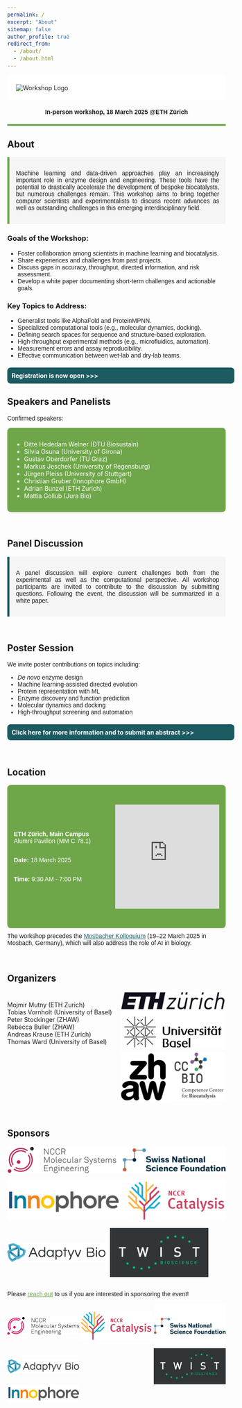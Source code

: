 ```yaml
---
permalink: /
excerpt: "About"
sitemap: false
author_profile: true
redirect_from: 
  - /about/
  - /about.html
---
```


<div style="background-color: white; padding: 20px; border-radius: 8px;">
  <img src="images/logo.png" alt="Workshop Logo" style="max-height: 50vh; display: block; margin: 0 auto;" />
</div>

#### <center style="font-family: 'Arial Nova Light', Arial, sans-serif;"> In-person workshop, 18 March 2025 @ETH Zürich</center> ####

<div style="border-bottom: 4px solid #6FA64A; margin-top: 20px;"></div>

## About
<div style="padding: 15px; background-color: #f5f5f5; border-left: 5px solid #6FA64A;">
  <p style="text-align: justify; font-family: 'Arial Nova Light', Arial, sans-serif;">Machine learning and data-driven approaches play an increasingly important role in enzyme design and engineering. These tools have the potential to drastically accelerate the development of bespoke biocatalysts, but numerous challenges remain. This workshop aims to bring together computer scientists and experimentalists to discuss recent advances as well as outstanding challenges in this emerging interdisciplinary field.</p>
</div>

### Goals of the Workshop:
<ul style="list-style-type: square; font-family: 'Arial Nova Light', Arial, sans-serif;">
  <li>Foster collaboration among scientists in machine learning and biocatalysis.</li>
  <li>Share experiences and challenges from past projects.</li>
  <li>Discuss gaps in accuracy, throughput, directed information, and risk assessment.</li>
  <li>Develop a white paper documenting short-term challenges and actionable goals.</li>
</ul>

### Key Topics to Address:
<ul style="list-style-type: square; font-family: 'Arial Nova Light', Arial, sans-serif;">
  <li>Generalist tools like AlphaFold and ProteinMPNN.</li>
  <li>Specialized computational tools (e.g., molecular dynamics, docking).</li>
  <li>Defining search spaces for sequence and structure-based exploration.</li>
  <li>High-throughput experimental methods (e.g., microfluidics, automation).</li>
  <li>Measurement errors and assay reproducibility.</li>
  <li>Effective communication between wet-lab and dry-lab teams.</li>
</ul>

<a href="https://mlbiocat.github.io/mlbiocat2025//cfp/" style="text-decoration: none; display: block; padding: 10px; background-color: #1C5B62; color: white; border-radius: 8px; text-align: left; cursor: pointer; width: 100%; margin: 0 auto; margin-top: 20px">
  <strong>Registration is now open &gt;&gt;&gt;</strong>
</a>

## Speakers and Panelists
<p style="font-family: 'Arial Nova Light', Arial, sans-serif;">Confirmed speakers:</p>
<div style="background-color: #6FA64A; color: white; padding: 15px; border-radius: 8px;">
  <ul>
    <li>Ditte Hededam Welner (DTU Biosustain)</li>
    <li>Silvia Osuna (University of Girona)</li>
    <li>Gustav Oberdorfer (TU Graz)</li>
    <li>Markus Jeschek (University of Regensburg)</li>
    <li>Jürgen Pleiss (University of Stuttgart)</li>
    <li>Christian Gruber (Innophore GmbH)</li>
    <li>Adrian Bunzel (ETH Zurich)</li>
    <li>Mattia Gollub (Jura Bio)</li>
  </ul>
</div>

&nbsp;

## Panel Discussion
<div style="padding: 15px; background-color: #f5f5f5; border-left: 5px solid #1C5B62;">
  <p style="text-align: justify; font-family: 'Arial Nova Light', Arial, sans-serif;">A panel discussion will explore current challenges both from the experimental as well as the computational perspective. All workshop participants are invited to contribute to the discussion by submitting questions. Following the event, the discussion will be summarized in a white paper.</p>
</div>

&nbsp;

## Poster Session
<p style="font-family: 'Arial Nova Light', Arial, sans-serif;">We invite poster contributions on topics including:</p>
<ul style="list-style-type: disc; font-family: 'Arial Nova Light', Arial, sans-serif;">
  <li><em>De novo</em> enzyme design</li>
  <li>Machine learning-assisted directed evolution</li>
  <li>Protein representation with ML</li>
  <li>Enzyme discovery and function prediction</li>
  <li>Molecular dynamics and docking</li>
  <li>High-throughput screening and automation</li>
</ul>

<a href="/mlbiocat2025//cfp/" style="text-decoration: none; display: block; padding: 10px; background-color: #1C5B62; color: white; border-radius: 8px; text-align: left; cursor: pointer; width: 100%; margin: 0 auto; margin-top: 20px">
  <strong>Click here for more information and to submit an abstract &gt;&gt;&gt;</strong>
</a>

&nbsp;

## Location
<div style="background-color: #6FA64A; color: white; padding: 15px; border-radius: 8px; display: flex; justify-content: space-between; height: 300px;"> 
  <!-- Left Column (Text) -->
  <div style="flex: 1; padding-right: 20px; display: flex; flex-direction: column; justify-content: center;">
    <p style="font-family: 'Arial Nova Light', Arial, sans-serif;"><strong>ETH Zürich, Main Campus</strong><br>Alumni Pavillon (MM C 78.1)</p>
    <p style="font-family: 'Arial Nova Light', Arial, sans-serif;"><strong>Date:</strong> 18 March 2025</p>
    <p style="font-family: 'Arial Nova Light', Arial, sans-serif;"><strong>Time:</strong> 9:30 AM - 7:00 PM</p>
  </div>
  
  <!-- Right Column (Map) -->
  <div style="flex: 1; display: flex; justify-content: center; align-items: center; position: relative;">
    <iframe 
      src="https://www.google.com/maps/embed?pb=!1m18!1m12!1m3!1d107465.2871738979!2d8.420312774503204!3d47.405257509342526!2m3!1f0!2f0!3f0!3m2!1i1024!2i768!4f13.1!3m3!1m2!1s0x479aa10077f7ad79%3A0xa00b68137ff59d55!2sETH%20HG!5e0!3m2!1sde!2sch!4v1734633219843!5m2!1sde!2sch" 
      style="border:0; height: 80%; aspect-ratio: 1;" 
      allowfullscreen="" 
      loading="lazy" 
      referrerpolicy="no-referrer-when-downgrade">
    </iframe>
  </div>
</div>


<p style="font-family: 'Arial Nova Light', Arial, sans-serif; margin-top:10px;">The workshop precedes the <a href="https://mosbacher-kolloquium.org/home.html" target="_blank" style="color: #1C5B62;">Mosbacher Kolloquium</a> (19–22 March 2025 in Mosbach, Germany), which will also address the role of AI in biology.</p>

&nbsp;

## Organizers
<div style="display: flex; flex-wrap: wrap; gap: 20px; margin-top: 20px;">
    <div style="flex: 1; min-width: 200px;">
        <ul style="list-style-type: none; padding-left: 0; margin-top: 20px;">
          <li>Mojmir Mutny (ETH Zurich)</li>
          <li>Tobias Vornholt (University of Basel)</li>
          <li>Peter Stockinger (ZHAW)</li>
          <li>Rebecca Buller (ZHAW)</li>
          <li>Andreas Krause (ETH Zurich)</li>
          <li>Thomas Ward (University of Basel)</li>
        </ul>
    </div>
    <div style="flex: 1; display: flex; flex-direction: column; gap: 10px; align-items: flex-start; justify-content: center;">
        <div style="width: 100%; display: flex; justify-content: flex-start; align-items: center;">
            <img src="images/ETH_and_Basel.png" style="max-width: 240px; object-fit: contain;" />
        </div>
        <div style="width: 100%; display: flex; justify-content: flex-start; align-items: center;">
            <img src="images/zhaw_and_ccbio.png" style="max-width: 240px; object-fit: contain;" />
        </div>
   </div>
</div>


&nbsp;

## Sponsors
<div style="width: 100%; display: flex; justify-content: center; align-items: center;">
    <img src="images/nccr_mse_snsf.png" style="max-width: 100%; object-fit: contain;" />
</div>
<br>
<div style="width: 100%; display: flex; justify-content: flex-start; align-items: center;">
    <img src="images/innophore_nccr.png" style="max-width: 100%; object-fit: contain;" />
</div>
<br>
<div style="width: 100%; display: flex; justify-content: flex-start; align-items: center;">
    <img src="images/Adaptyv Bio logo.png" style="max-width: 45%; object-fit: contain; margin-right: 10px" />
    <img src="images/Twist_logo.jpg" style="max-width: 45%; object-fit: contain;" />
</div>
<br>

<p style="font-family: 'Arial Nova Light', Arial, sans-serif;">
    Please 
    <a href="https://mlbiocat.github.io/mlbiocat2025/_pages/contact_form.html" 
       onclick="window.open(this.href, '_blank', 'width=800,height=600'); return false;" 
       style="color: #6FA64A; text-decoration: underline;">
        reach out</a> 
     to us if you are interested in sponsoring the event!
</p>





<div style="width: 100%; display: flex; flex-wrap: wrap; justify-content: space-between; align-items: center;">
    <img src="images/NCCR_MSE_logo.jpg" style="max-width: 33%; object-fit: contain; flex-basis: 33%;" />
    <img src="images/nccr_catalysis_logo.png" style="max-width: 33%; object-fit: contain; flex-basis: 33%;" />
    <img src="images/SNSF_logo.png" style="max-width: 33%; object-fit: contain; flex-basis: 33%;" />
    <img src="images/Adaptyv Bio logo.png" style="max-width: 33%; object-fit: contain; flex-basis: 33%; margin-right: 10px;" />
    <img src="images/Twist_logo.jpg" style="max-width: 33%; object-fit: contain; flex-basis: 33%;" />
    <img src="images/Innophore.png" style="max-width: 33%; object-fit: contain; flex-basis: 33%;" />
</div>
<style>
    @media (max-width: 768px) {
        div[style*="flex-wrap"] img {
            max-width: 45%;
            flex-basis: 45%;
        }
    }
</style>

